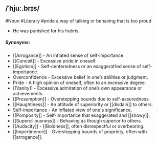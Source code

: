 ## /ˈhjuː.brɪs/
#Noun  #Literary  #pride
a way of talking or behaving that is too proud

- He was punished for his hubris.

##### Synonyms:
- [[Arrogance]] - An inflated sense of self-importance.
- [[Conceit]] - Excessive pride in oneself.
- [[Egotism]] - Self-centeredness or an exaggerat1ed sense of self-importance.
- Overconfidence - Excessive belief in one’s abilities or judgment.
- Pride - A high opinion of oneself, often to an excessive degree.
- [[Vanity]] - Excessive admiration of one’s own appearance or achievements.
- [[Presumption]] - Overstepping bounds due to self-assuredness.
- [[Haughtiness]] - An attitude of superiority or [[disdain]] to others.
- Self-importance - An inflated view of one's significance.
- [[Pomposity]] - Self-importance that exaggerated and [[showy]].
- [[Superciliousness]] - Behaving as though superior to others.
- [[Audacity]] - [[Boldness]], often disrespectful or overbearing.
- [[Impertinence]] - Overstepping bounds of propriety, often with [[arrogance]].